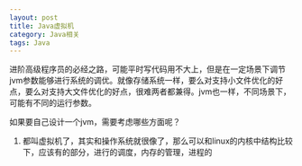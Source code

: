 ---layout: posttitle: Java虚拟机category: Java相关tags: Java---进阶高级程序员的必经之路，可能平时写代码用不大上，但是在一定场景下调节jvm参数能够进行系统的调优。就像存储系统一样，要么对支持小文件优化的好点，要么对支持大文件优化的好点，很难两者都兼得。jvm也一样，不同场景下，可能有不同的运行参数。如果要自己设计一个jvm，需要考虑哪些方面呢？1. 都叫虚拟机了，其实和操作系统就很像了，那么可以和linux的内核中结构比较下，应该有的部分，进行的调度，内存的管理，进程的
